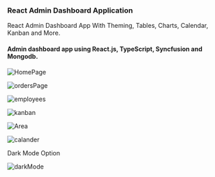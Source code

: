 ### React Admin Dashboard Application
React Admin Dashboard App With Theming, Tables, Charts, Calendar, Kanban and More.

#### Admin dashboard app using React.js, TypeScript, Syncfusion and Mongodb.


![HomePage](https://github.com/noafadida/AdminDashboardShop/assets/82596988/497ccefb-cba1-41f4-b9f6-63994ada45a3)

![ordersPage](https://github.com/noafadida/AdminDashboardShop/assets/82596988/105747c0-c2a1-41c2-b61f-aace23cad8c8)

![employees](https://github.com/noafadida/AdminDashboardShop/assets/82596988/b4eefe7c-d76d-4aa0-b13d-2627f8c2c124)

![kanban](https://github.com/noafadida/AdminDashboardShop/assets/82596988/de196183-f34f-4d91-a9e5-d982aaae480d)

![Area](https://github.com/noafadida/AdminDashboardShop/assets/82596988/d6d5f396-a9c9-4efd-9a3f-4fa063c89549)

![calander](https://github.com/noafadida/AdminDashboardShop/assets/82596988/0cf98657-6ef6-4533-973b-dc704b2b2927)

Dark Mode Option

![darkMode](https://github.com/noafadida/AdminDashboardShop/assets/82596988/4b2a7fc6-eb48-497b-aa61-315e5da27742)
